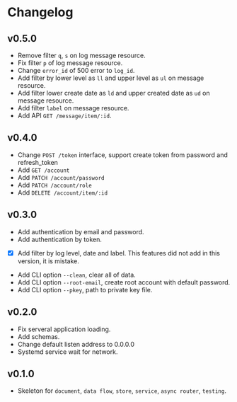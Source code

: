 # Changelog

## v0.5.0

* Remove filter `q`, `s` on log message resource.
* Fix filter `p` of log message resource.
* Change `error_id` of 500 error to `log_id`.
* Add filter by lower level as `ll` and upper level as `ul`
  on message resource.
* Add filter lower create date as `ld` and upper created date as `ud`
  on message resource.
* Add filter `label` on message resource.
* Add API `GET /message/item/:id`.

## v0.4.0

* Change `POST /token` interface, support create token from password and
  refresh_token
* Add `GET /account`
* Add `PATCH /account/password`
* Add `PATCH /account/role`
* Add `DELETE /account/item/:id`

## v0.3.0

* Add authentication by email and password.
* Add authentication by token.
* [X] Add filter by log level, date and label. This features did not add
  in this version, it is mistake.
* Add CLI option `--clean`, clear all of data.
* Add CLI option `--root-email`, create root account with default password.
* Add CLI option `--pkey`, path to private key file.

## v0.2.0

* Fix serveral application loading.
* Add schemas.
* Change default listen address to 0.0.0.0
* Systemd service wait for network.

## v0.1.0

* Skeleton for `document`, `data flow`, `store`, `service`, `async router`,
  `testing`.

